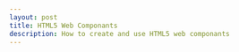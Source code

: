 ```yaml
---
layout: post
title: HTML5 Web Componants
description: How to create and use HTML5 web componants
---
```



